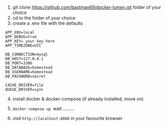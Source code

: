 1. git clone https://github.com/bastman69/docker-lumen.git folder of your choice
2. cd to the folder of your choice
2. create a .env file with the defaults
```
APP_ENV=local
APP_DEBUG=true
APP_KEY= your key here
APP_TIMEZONE=UTC

DB_CONNECTION=mysql
DB_HOST=127.0.0.1
DB_PORT=3306
DB_DATABASE=homestead
DB_USERNAME=homestead
DB_PASSWORD=secret

CACHE_DRIVER=file
QUEUE_DRIVER=sync
```
4. install docker & docker-compose (if already installed, move on)

5. ```docker-compose up ```wait .........

6. visit ```http://localhost:8080``` in your favourite browser
